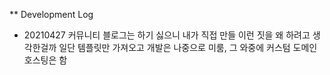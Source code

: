 ** Development Log

- 20210427
커뮤니티 블로그는 하기 싫으니 내가 직접 만들 이런 짓을 왜 하려고 생각한걸까
일단 템플릿만 가져오고 개발은 나중으로 미룸, 그 와중에 커스텀 도메인 호스팅은 함
